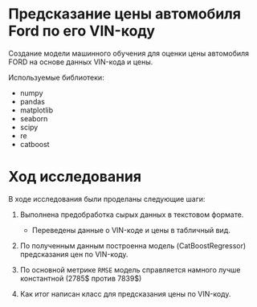 # Предсказание цены автомобиля Ford по его VIN-коду
Создание модели машинного обучения для оценки цены автомобиля FORD на основе данных VIN-кода и цены.

Используемые библиотеки:

* numpy
* pandas
* matplotlib
* seaborn
* scipy
* re
* catboost
  
# Ход исследования
В ходе исследования были проделаны следующие шаги:

1. Выполнена предобработка сырых данных в текстовом формате.
   * Переведены данные о VIN-коде и цены в табличный вид.

2. По полученным данным построенна модель (CatBoostRegressor) предсказания цен по VIN-коду.

3. По основной метрике `RMSE` модель справляется намного лучше константной (2785$ против 7839$)

4. Как итог написан класс для предсказания цены по VIN-коду.
